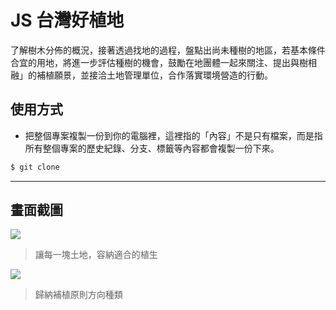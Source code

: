 # JS 台灣好植地

了解樹木分佈的概況，接著透過找地的過程，盤點出尚未種樹的地區，若基本條件合宜的用地，將進一步評估種樹的機會，鼓勵在地團體一起來關注、提出與樹相融」的補植願景，並接洽土地管理單位，合作落實環境營造的行動。

## 使用方式
- 把整個專案複製一份到你的電腦裡，這裡指的「內容」不是只有檔案，而是指所有整個專案的歷史紀錄、分支、標籤等內容都會複製一份下來。
```sh
$ git clone
```

----

## 畫面截圖
![](https://i.imgur.com/asxBsRJ.png)
> 讓每一塊土地，容納適合的植生

![](https://i.imgur.com/HUu2WFW.png)
> 歸納補植原則方向種類

